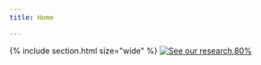 ```yaml
---
title: Home

---
```


{% include section.html size="wide" %}
[![See our research,80%](/images/scistories-clear.png)](research)




